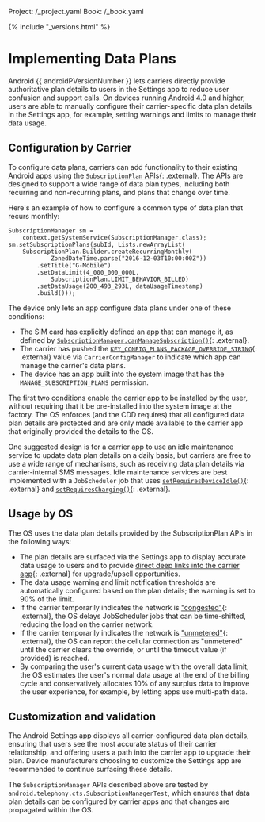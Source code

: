 Project: /_project.yaml
Book: /_book.yaml

{% include "_versions.html" %}

<!--
  Copyright 2018 The Android Open Source Project

  Licensed under the Apache License, Version 2.0 (the "License");
  you may not use this file except in compliance with the License.
  You may obtain a copy of the License at

      http://www.apache.org/licenses/LICENSE-2.0

  Unless required by applicable law or agreed to in writing, software
  distributed under the License is distributed on an "AS IS" BASIS,
  WITHOUT WARRANTIES OR CONDITIONS OF ANY KIND, either express or implied.
  See the License for the specific language governing permissions and
  limitations under the License.
-->

# Implementing Data Plans

Android {{ androidPVersionNumber }} lets carriers directly provide authoritative
plan details to users in the Settings app to reduce user confusion and support
calls. On devices running Android 4.0 and higher, users are able to manually
configure their carrier-specific data plan details in the Settings app, for
example, setting warnings and limits to manage their data usage.

## Configuration by Carrier

To configure data plans, carriers can add functionality to their existing
Android apps using the
[`SubscriptionPlan` APIs](https://developer.android.com/reference/android/telephony/SubscriptionPlan.Builder){: .external}.
The APIs are designed to support a wide range of data plan types, including both
recurring and non-recurring plans, and plans that change over time.

Here's an example of how to configure a common type of data plan that recurs
monthly:

```
SubscriptionManager sm =
    context.getSystemService(SubscriptionManager.class);
sm.setSubscriptionPlans(subId, Lists.newArrayList(
    SubscriptionPlan.Builder.createRecurringMonthly(
            ZonedDateTime.parse("2016-12-03T10:00:00Z"))
        .setTitle("G-Mobile")
        .setDataLimit(4_000_000_000L,
            SubscriptionPlan.LIMIT_BEHAVIOR_BILLED)
        .setDataUsage(200_493_293L, dataUsageTimestamp)
        .build()));
```

The device only lets an app configure data plans under one of these conditions:

+   The SIM card has explicitly defined an app that can manage it, as defined by
    [`SubscriptionManager.canManageSubscription()`](https://developer.android.com/reference/android/telephony/SubscriptionManager.html#canManageSubscription\(android.telephony.SubscriptionInfo\)){: .external}.
+   The carrier has pushed the
    [`KEY_CONFIG_PLANS_PACKAGE_OVERRIDE_STRING`](https://developer.android.com/reference/android/telephony/CarrierConfigManager#KEY_CONFIG_PLANS_PACKAGE_OVERRIDE_STRING){: .external}
    value via `CarrierConfigManager` to indicate which app can manage the
    carrier's data plans.
+   The device has an app built into the system image that has the
    `MANAGE_SUBSCRIPTION_PLANS` permission.

The first two conditions enable the carrier app to be installed by the user,
without requiring that it be pre-installed into the system image at the factory.
The OS enforces (and the CDD requires) that all configured data plan details are
protected and are only made available to the carrier app that originally
provided the details to the OS.

One suggested design is for a carrier app to use an idle maintenance service to
update data plan details on a daily basis, but carriers are free to use a wide
range of mechanisms, such as receiving data plan details via carrier-internal
SMS messages. Idle maintenance services are best implemented with a
`JobScheduler` job that uses
[`setRequiresDeviceIdle()`](https://developer.android.com/reference/android/app/job/JobInfo.Builder#setRequiresDeviceIdle\(boolean\)){: .external}
and
[`setRequiresCharging()`](https://developer.android.com/reference/android/app/job/JobInfo.Builder.html#setRequiresCharging\(boolean\)){: .external}.

## Usage by OS

The OS uses the data plan details provided by the SubscriptionPlan APIs in the
following ways:

+   The plan details are surfaced via the Settings app to display accurate data
    usage to users and to provide
    [direct deep links into the carrier app](https://developer.android.com/reference/android/telephony/SubscriptionManager.html#ACTION_MANAGE_SUBSCRIPTION_PLANS){: .external}
    for upgrade/upsell opportunities.
+   The data usage warning and limit notification thresholds are automatically
    configured based on the plan details; the warning is set to 90% of the
    limit.
+   If the carrier temporarily indicates the network is
    ["congested"](https://developer.android.com/reference/android/telephony/SubscriptionManager.html#setSubscriptionOverrideCongested\(int,%20boolean,%20long\)){: .external},
    the OS delays JobScheduler jobs that can be time-shifted, reducing the load
    on the carrier network.
+   If the carrier temporarily indicates the network is
    ["unmetered"](https://developer.android.com/reference/android/telephony/SubscriptionManager#setSubscriptionOverrideUnmetered\(int,%20boolean,%20long\)){: .external},
    the OS can report the cellular connection as "unmetered" until the carrier
    clears the override, or until the timeout value (if provided) is reached.
+   By comparing the user's current data usage with the overall data limit, the
    OS estimates the user's normal data usage at the end of the billing cycle
    and conservatively allocates 10% of any surplus data to improve the user
    experience, for example, by letting apps use multi-path data.

## Customization and validation

The Android Settings app displays all carrier-configured data plan details,
ensuring that users see the most accurate status of their carrier relationship,
and offering users a path into the carrier app to upgrade their plan. Device
manufacturers choosing to customize the Settings app are recommended to continue
surfacing these details.

The `SubscriptionManager` APIs described above are tested by
`android.telephony.cts.SubscriptionManagerTest`, which ensures that data plan
details can be configured by carrier apps and that changes are propagated within
the OS.
